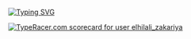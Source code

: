 <a href="https://git.io/typing-svg"><img src="https://readme-typing-svg.demolab.com?font=Fira+Code&pause=1000&width=435&lines=Hi!+Welcome+to+my+profile.;I+am+a+Full+Stack+Web+Developer.;Feel+free+to+check+out+my+projects." alt="Typing SVG" /></a>


[<a href="https://data.typeracer.com/pit/profile?user=elhilali_zakariya&ref=badge" target="_top"><img src="https://data.typeracer.com/misc/badge?user=elhilali_zakariya" border="0" alt="TypeRacer.com scorecard for user elhilali_zakariya"/></a>](https://data.typeracer.com/misc/badge?user=elhilali_zakariya)
<!--
**elhilalizakariya/elhilalizakariya** is a ✨ _special_ ✨ repository because its `README.md` (this file) appears on your GitHub profile.

Here are some ideas to get you started:

- 🔭 I’m currently working on ...
- 🌱 I’m currently learning ...
- 👯 I’m looking to collaborate on ...
- 🤔 I’m looking for help with ...
- 💬 Ask me about ...
- 📫 How to reach me: ...
- 😄 Pronouns: ...
- ⚡ Fun fact: ...
-->

